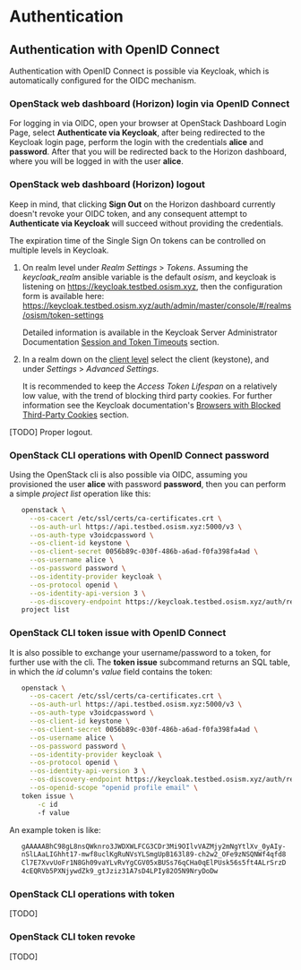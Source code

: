 # Authentication

## Authentication with OpenID Connect

Authentication with OpenID Connect is possible via Keycloak, which is automatically configured for the OIDC mechanism.

### OpenStack web dashboard (Horizon) login via OpenID Connect

For logging in via OIDC, open your browser at OpenStack Dashboard Login Page, select **Authenticate via Keycloak**, after being
redirected to the Keycloak login page, perform the login with the credentials **alice** and **password**.
After that you will be redirected back to the Horizon dashboard, where you will be logged in with the user **alice**.

### OpenStack web dashboard (Horizon) logout

Keep in mind, that clicking **Sign Out** on the Horizon dashboard currently doesn't revoke your OIDC token, and any consequent
attempt to **Authenticate via Keycloak** will succeed without providing the credentials.

The expiration time of the Single Sign On tokens can be controlled on multiple levels in Keycloak.

1. On realm level under *Realm Settings* > *Tokens*.
   Assuming the *keycloak_realm* ansible variable is the default *osism*, and keycloak is listening on
   <https://keycloak.testbed.osism.xyz>, then the configuration form is available here:
   <https://keycloak.testbed.osism.xyz/auth/admin/master/console/#/realms/osism/token-settings>

   Detailed information is available in the Keycloak Server Administrator Documentation
   [Session and Token Timeouts](https://www.keycloak.org/docs/latest/server_admin/#_timeouts) section.

2. In a realm down on the [client level](https://keycloak.testbed.osism.xyz/auth/admin/master/console/#/realms/osism/clients)
   select the client (keystone), and under *Settings* > *Advanced Settings*.

   It is recommended to keep the *Access Token Lifespan* on a relatively low value, with the trend of blocking third party
   cookies. For further information see the Keycloak documentation's [Browsers with Blocked Third-Party Cookies](https://www.keycloak.org/docs/latest/securing_apps/#browsers-with-blocked-third-party-cookies) section.

[TODO]
Proper logout.

### OpenStack CLI operations with OpenID Connect password

Using the OpenStack cli is also possible via OIDC, assuming you provisioned the user **alice** with password **password**,
then you can perform a simple *project list* operation like this:

```sh
   openstack \
     --os-cacert /etc/ssl/certs/ca-certificates.crt \
     --os-auth-url https://api.testbed.osism.xyz:5000/v3 \
     --os-auth-type v3oidcpassword \
     --os-client-id keystone \
     --os-client-secret 0056b89c-030f-486b-a6ad-f0fa398fa4ad \
     --os-username alice \
     --os-password password \
     --os-identity-provider keycloak \
     --os-protocol openid \
     --os-identity-api-version 3 \
     --os-discovery-endpoint https://keycloak.testbed.osism.xyz/auth/realms/osism/.well-known/openid-configuration \
   project list
```

### OpenStack CLI token issue with OpenID Connect

It is also possible to exchange your username/password to a token, for further use with the cli.
The **token issue** subcommand returns an SQL table, in which the *id* column's *value* field contains the token:

```sh
   openstack \
     --os-cacert /etc/ssl/certs/ca-certificates.crt \
     --os-auth-url https://api.testbed.osism.xyz:5000/v3 \
     --os-auth-type v3oidcpassword \
     --os-client-id keystone \
     --os-client-secret 0056b89c-030f-486b-a6ad-f0fa398fa4ad \
     --os-username alice \
     --os-password password \
     --os-identity-provider keycloak \
     --os-protocol openid \
     --os-identity-api-version 3 \
     --os-discovery-endpoint https://keycloak.testbed.osism.xyz/auth/realms/osism/.well-known/openid-configuration \
     --os-openid-scope "openid profile email" \
   token issue \
       -c id
       -f value
```

An example token is like:

```sh
   gAAAAABhC98gL8nsQWknro3JWDXWLFCG3CDr3Mi9OIlvVAZMjy2mNgYtlXv_0yAIy-
   nSlLAaLIGhht17-mwf8uclKgRuNVsYLSmgUpB163l89-ch2w2_OFe9zNSQNWf4qfd8
   Cl7E7XvvUoFr1N8Gh09vaYLvRvYgCGV05xBUSs76qCHa0qElPUsk56s5ft4ALrSrzD
   4cEQRVb5PXNjywdZk9_gtJziz31A7sD4LPIy82O5N9NryDoDw
```

### OpenStack CLI operations with token

[TODO]

### OpenStack CLI token revoke

[TODO]
